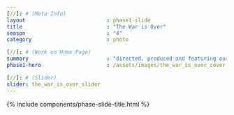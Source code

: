```yaml
---
[//]: # (Meta Info)
layout                          : phase1-slide
title 					        : "The War is Over"
season				            : "4"
category						: photo

[//]: # (Work on Home Page)
summary                         : "directed, produced and featuring our muse, Chavon Lee along with makeup artist, Shonna Watkins; our spin on 1970s foxy queens"
phase1-hero                     : /assets/images/the_war_is_over_cover.jpg

[//]: # (Slider)
slider: the_war_is_over_slider
---
```


{% include components/phase-slide-title.html %}
